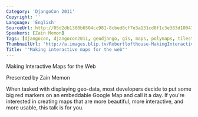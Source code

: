 ```yaml
---
Category: 'DjangoCon 2011'
Copyright: ''
Language: 'English'
SourceUrl: http://05d2db1380b6504cc981-8cbed8cf7e3a131cd8f1c3e383d10041.r93.cf2.rackcdn.com/djangocon-2011/76_making-interactive-maps-for-the-web.m4v
Speakers: [Zain Memon]
Tags: [djangocon, djangocon2011, geodjango, gis, maps, polymaps, tilestash]
ThumbnailUrl: 'http://a.images.blip.tv/Robertlofthouse-MakingInteractiveMapsForTheWeb699-509.jpg'
Title: '"Making interactive maps for the web"'
---
```

Making Interactive Maps for the Web

Presented by Zain Memon

When tasked with displaying geo-data, most developers decide to put some big
red markers on an embeddable Google Map and call it a day. If you're
interested in creating maps that are more beautiful, more interactive, and
more usable, this talk is for you.

